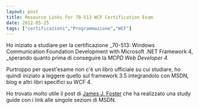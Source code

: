 ```yaml
---
layout: post
title: Resource Links for 70-513 WCF Certification Exam
date: 2012-05-25
tags: ["certificazioni","Programmazione","WCF"]
---
```


Ho iniziato a studiare per la certificazione _70-513: Windows Communication Foundation Development with Microsoft .NET Framework 4, _sperando quanto prima di conseguire la _MCPD Web Developer 4._

Purtroppo per quest'esame non c'è un libro ufficiale su cui studiare, ho quindi iniziato a leggere quello sul framework 3.5 integrandolo con MSDN, blog e altri libri specifici su WCF 4.

Ho trovato molto utile il post di [James J. Foster](http://www.jamesjfoster.com/blog/2010/resource-links-for-70-513-wcf-certification-exam/) che ha realizzato una study guide con i link alle singole sezioni di MSDN.